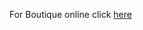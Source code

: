 
For Boutique online click [here](https://github.com/baddou-rachid/Boutique-online/boutique-online/)
